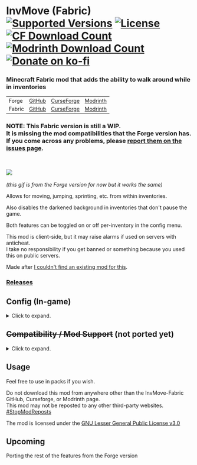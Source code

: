 <h1>InvMove (Fabric)<br>
  <a href="https://www.curseforge.com/minecraft/mc-mods/invmove-fabric"><img src="http://cf.way2muchnoise.eu/versions/%20For%20MC%20_419550_all(555-0C8E8E-fff-010101).svg" alt="Supported Versions"></a>
  <a href="https://github.com/PieKing1215/InvMove-Fabric/blob/master/LICENSE.md"><img src="https://img.shields.io/badge/license-LGPL--3-0C8E8E?style=flat" alt="License"></a>
  <a href="https://www.curseforge.com/minecraft/mc-mods/invmove-fabric"><img src="http://cf.way2muchnoise.eu/full_419550_downloads(E04E14-555-fff-010101-1C1C1C).svg" alt="CF Download Count"></a>
  <a href="https://modrinth.com/mod/invmove-fabric"><img src="https://waffle.coffee/modrinth/invmove-fabric/downloads" alt="Modrinth Download Count"></a>
  <a href="https://ko-fi.com/X8X34Y6MZ"><img src="https://ko-fi.com/img/githubbutton_sm.svg" alt="Donate on ko-fi" width="160px"></a>
</h1>

### Minecraft Fabric mod that adds the ability to walk around while in inventories

<table>
<tr>
  <td>Forge</td>
  <td><a href="https://github.com/PieKing1215/InvMove-Forge">GitHub</a></td>
  <td><a href="https://www.curseforge.com/minecraft/mc-mods/invmove">CurseForge</a></td>
  <td><a href="https://modrinth.com/mod/invmove">Modrinth</a></td>
</tr>
<tr>
  <td>Fabric</td>
  <td><a href="https://github.com/PieKing1215/InvMove-Fabric">GitHub</a></td>
  <td><a href="https://www.curseforge.com/minecraft/mc-mods/invmove-fabric">CurseForge</a></td>
  <td><a href="https://modrinth.com/mod/invmove-fabric">Modrinth</a></td>
</tr>
</table>

### NOTE: This Fabric version is still a WIP.<br>It is missing the mod compatibilities that the Forge version has.<br>If you come across any problems, please [report them on the issues page](https://github.com/PieKing1215/InvMove-Fabric/issues).<br>
<br>

![](https://raw.githubusercontent.com/PieKing1215/InvMove-Forge/master/demo/demo.gif)

_(this gif is from the Forge version for now but it works the same)_

Allows for moving, jumping, sprinting, etc. from within inventories.

Also disables the darkened background in inventories that don't pause the game.

Both features can be toggled on or off per-inventory in the config menu.

This mod is client-side, but it may raise alarms if used on servers with anticheat.<br>
I take no responsibility if you get banned or something because you used this on public servers.

Made after [I couldn't find an existing mod for this](https://redd.it/egwe8w).

### [Releases](https://github.com/PieKing1215/InvMove-Fabric/releases)

## Config (In-game)
<details>
  <summary>Click to expand.</summary>

![](https://raw.githubusercontent.com/PieKing1215/InvMove-Fabric/master/demo/where_config.png)
<img src="https://raw.githubusercontent.com/PieKing1215/InvMove-Fabric/master/demo/config_screen.png" alt="alt text" width="657" height="528">
### InvMove has an in-game config menu which can be accessed from the mod list using the [Mod Menu](https://www.curseforge.com/minecraft/mc-mods/modmenu) mod.<br>
In the config menu, you can find several options:<br>
#### General:
- Enable: Enable the entire mod
- Debug Display: Enables a debug overlay that can help debug compatibility problems.

#### UI Movement:
- Move In Inventories: Enable movement in inventories
- Allow Sneaking: Allow sneaking in inventories (disabled by default because it's distracting when shift-clicking)
- Allow Jumping: Allow jumping in inventories
- Allow Dismounting: Allow dismounting from mounts in inventories (overrides "Allow Sneaking" while on a mount)
- Text Field Disables Movement: Disable movement when a text field is focused (like search bars or in an anvil)
- (Expandable categories that let you enable/disable movement for certain inventories)

#### UI Background:
- Hide Inventory Backgrounds: Hides the background tint while in inventories.
- (Expandable categories that let you enable/disable the background for certain inventories)
  
</details>

## ~~Compatibility / Mod Support~~ (not ported yet)
<details>
  <summary>Click to expand.</summary>
  
</details>

## Usage

Feel free to use in packs if you wish.

Do not download this mod from anywhere other than the InvMove-Fabric GitHub, Curseforge, or Modrinth page.<br>
This mod may not be reposted to any other third-party websites.<br>
[#StopModReposts](https://stopmodreposts.org)

The mod is licensed under the [GNU Lesser General Public License v3.0](LICENSE.md)

## Upcoming
Porting the rest of the features from the Forge version

